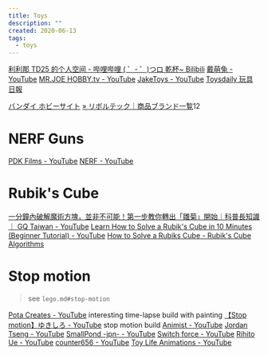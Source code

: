 ```yaml
---
title: Toys
description: ""
created: 2020-06-13
tags:
  - toys
---
```


[利利那 TD25 的个人空间 - 哔哩哔哩 ( ゜- ゜)つロ 乾杯~ Bilibili](https://space.bilibili.com/2017611?from=search&seid=14075426403549531419)
[戴萌兔 - YouTube](https://www.youtube.com/channel/UCb12qREp0SwOGB2gpN0WMiA)
[MR.JOE HOBBY.tv - YouTube](https://www.youtube.com/channel/UCrn1lX1LtGqxQpeEDWGeW5w)
[JakeToys - YouTube](https://www.youtube.com/channel/UCBnkBcm1MVqt5yJn3dxr1bw)
[Toysdaily 玩具日報](http://toysdaily.com/main/)

[バンダイ ホビーサイト](https://bandai-hobby.net/)
[» リボルテック｜商品ブランド一覧](https://kaiyodo.co.jp/items/revoltech/)12

# NERF Guns

[PDK Films - YouTube](https://www.youtube.com/user/PDKFilms)
[NERF - YouTube](https://www.youtube.com/playlist?list=PLoc1XxAWd3zwzjjXTSCYbtPRYenBOyoz-)

# Rubik's Cube

[一分鐘內破解魔術方塊，並非不可能！第一步教你轉出「雛菊」開始｜科普長知識｜ GQ Taiwan - YouTube](https://www.youtube.com/watch?v=KFn-Cw_K1b4)
[Learn How to Solve a Rubik's Cube in 10 Minutes (Beginner Tutorial) - YouTube](https://www.youtube.com/watch?feature=youtu.be&v=7Ron6MN45LY)
[How to Solve a Rubiks Cube - Rubik's Cube Algorithms](https://www.popularmechanics.com/science/math/a30244043/solve-rubiks-cube/)

# Stop motion

> see `lego.md#stop-motion`

[Pota Creates - YouTube](https://www.youtube.com/channel/UCQJSCBYflHDP3A5ua3HZpOg) interesting time-lapse build with painting
[【Stop motion】ゆきしろ - YouTube](https://www.youtube.com/channel/UCEfNKeEbF5AKx1Vmbot3CPQ) stop motion build
[Animist - YouTube](https://www.youtube.com/channel/UCweDxCT5Fiykk3uHqPKqLWg)
[Jordan Tseng - YouTube](https://www.youtube.com/channel/UC-Jdvil2cD-QkvAt2b5FjMA)
[SmallPond -jpn- - YouTube](https://www.youtube.com/channel/UC45JKoJVh67kdmw8OnBf5jA)
[Switch force - YouTube](https://www.youtube.com/channel/UCZmJi0tik2b-jJwnT0xyWLg)
[Rihito Ue - YouTube](https://www.youtube.com/channel/UChYE_nogV-a0sPX2QYcAfgA)
[counter656 - YouTube](https://www.youtube.com/channel/UCghSH7oEVzV0esSVhGQgQSg)
[Toy Life Animations - YouTube](https://www.youtube.com/c/TOYLIFE-Animations)
